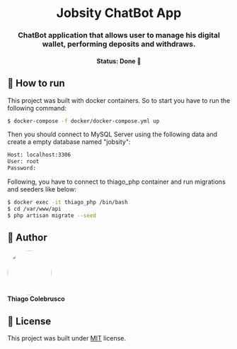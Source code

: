 <h1 align="center">
Jobsity ChatBot App
</h1>
<h3 align="center">
    ChatBot application that allows user to manage his digital wallet, performing deposits and withdraws.
</h3>
<h4 align="center">
	Status:   Done 🚀 
</h4>

## 🚀 How to run
This project was built with docker containers. So to start you have to run the following command:
```bash
$ docker-compose -f docker/docker-compose.yml up
```

Then you should connect to MySQL Server using the following data and create a empty database named "jobsity":
```bash
Host: localhost:3306
User: root
Password: 
```

Following, you have to connect to thiago_php container and run migrations and seeders like below:
```bash
$ docker exec -it thiago_php /bin/bash
$ cd /var/www/api
$ php artisan migrate --seed
```

## 🦸 Author

 <img style="border-radius: 50%;" src="https://avatars2.githubusercontent.com/u/4452296?s=460&u=f7a8d771005a27cf12386ccaac301fd00ac1041a&v=4" width="100px;" alt=""/><br />
<b>Thiago Colebrusco </b>
 
## 📝 License

This project was built under [MIT](./LICENSE) license.
